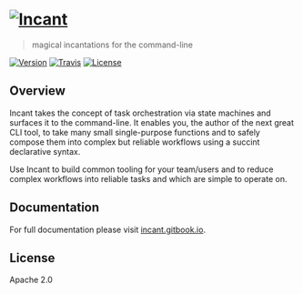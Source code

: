 # [![Incant](incant-logo.png?raw=true "Incant")](https://incant.gitbook.io)

> magical incantations for the command-line

[![Version](https://img.shields.io/npm/v/incant.svg)]() [![Travis](https://img.shields.io/travis/machellerogden/incant.svg)]() [![License](https://img.shields.io/npm/l/incant.svg)]()

## Overview

Incant takes the concept of task orchestration via state machines and surfaces it to the command-line. It enables you, the author of the next great CLI tool, to take many small single-purpose functions and to safely compose them into complex but reliable workflows using a succint declarative syntax.

Use Incant to build common tooling for your team/users and to reduce complex workflows into reliable tasks and which are simple to operate on.

## Documentation

For full documentation please visit [incant.gitbook.io](https://incant.gitbook.io).


## License

Apache 2.0
